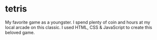 # tetris

My favorite game as a youngster. I spend plenty of coin and hours at my local arcade on this classic. I used HTML, CSS & JavaScript to create this beloved game.
